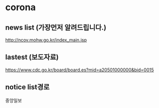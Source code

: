 # corona

## news list (가장먼저 알려드립니다.)
http://ncov.mohw.go.kr/index_main.jsp

## lastest (보도자료)
https://www.cdc.go.kr/board/board.es?mid=a20501000000&bid=0015

## notice list경로
중앙일보
